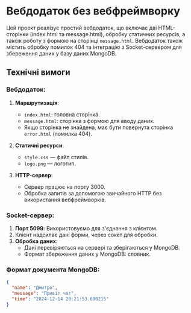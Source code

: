 # Вебдодаток без вебфреймворку

Цей проект реалізує простий вебдодаток, що включає дві HTML-сторінки (index.html та message.html), обробку статичних ресурсів, а також роботу з формою на сторінці `message.html`. Вебдодаток також містить обробку помилок 404 та інтеграцію з Socket-сервером для збереження даних у базу даних MongoDB.

## Технічні вимоги

### Вебдодаток:
1. **Маршрутизація**:
   - `index.html`: головна сторінка.
   - `message.html`: сторінка з формою для вводу даних.
   - Якщо сторінка не знайдена, має бути повернута сторінка `error.html` (помилка 404).

2. **Статичні ресурси**:
   - `style.css` — файл стилів.
   - `logo.png` — логотип.

3. **HTTP-сервер**:
   - Сервер працює на порту 3000.
   - Обробка запитів за допомогою звичайного HTTP без використання вебфреймворків.

### Socket-сервер:
1. **Порт 5099**: Використовуємо для з'єднання з клієнтом.
2. Клієнт надсилає дані форми, через сокет для обробки.
3. **Обробка даних**:
   - Дані перевіряються на сервері та зберігаються у MongoDB.
   - Формат збереження даних у MongoDB: словник.

### Формат документа MongoDB:
```json
{
  "name": "Дмитро",
  "message": "Привіт чат",
  "time": "2024-12-14 20:21:53.690215"
}
